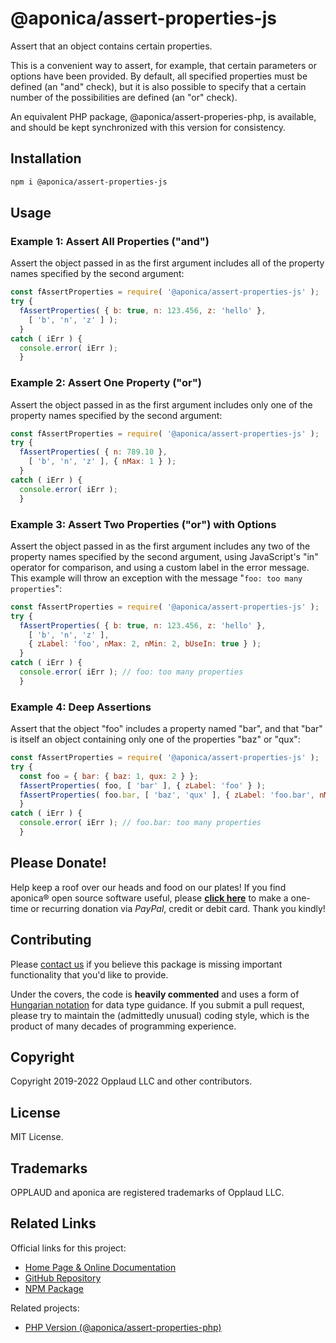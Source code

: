 # @aponica/assert-properties-js

Assert that an object contains certain properties.

This is a convenient way to assert, for example, that certain parameters
or options have been provided. By default, all specified properties must
be defined (an "and" check), but it is also possible to specify that a
certain number of the possibilities are defined (an "or" check).

An equivalent PHP package, @aponica/assert-properies-php, is available,
and should be kept synchronized with this version for consistency.

<a name="installation"></a>
## Installation

```sh
npm i @aponica/assert-properties-js
```

<a name="usage"></a>
## Usage

### Example 1: Assert All Properties ("and")

Assert the object passed in as the first argument includes all of
the property names specified by the second argument:

```javascript
const fAssertProperties = require( '@aponica/assert-properties-js' );
try {
  fAssertProperties( { b: true, n: 123.456, z: 'hello' },
    [ 'b', 'n', 'z' ] );
  }
catch ( iErr ) {
  console.error( iErr );
  }
```

### Example 2: Assert One Property ("or")

Assert the object passed in as the first argument includes only one of the
property names specified by the second argument:

```javascript
const fAssertProperties = require( '@aponica/assert-properties-js' );
try {
  fAssertProperties( { n: 789.10 },
    [ 'b', 'n', 'z' ], { nMax: 1 } );
  }
catch ( iErr ) {
  console.error( iErr );
  }
```

### Example 3: Assert Two Properties ("or") with Options

Assert the object passed in as the first argument includes any two of the
property names specified by the second argument, using JavaScript's "in"
operator for comparison, and using a custom label in the error message.
This example will throw an exception with the message
"`foo: too many properties`":

```javascript
const fAssertProperties = require( '@aponica/assert-properties-js' );
try {
  fAssertProperties( { b: true, n: 123.456, z: 'hello' },
    [ 'b', 'n', 'z' ], 
    { zLabel: 'foo', nMax: 2, nMin: 2, bUseIn: true } );
  }
catch ( iErr ) {
  console.error( iErr ); // foo: too many properties
  }
```

### Example 4: Deep Assertions

Assert that the object "foo" includes a property named "bar", and that "bar"
is itself an object containing only one of the properties "baz" or "qux":

```javascript
const fAssertProperties = require( '@aponica/assert-properties-js' );
try {
  const foo = { bar: { baz: 1, qux: 2 } };
  fAssertProperties( foo, [ 'bar' ], { zLabel: 'foo' } );
  fAssertProperties( foo.bar, [ 'baz', 'qux' ], { zLabel: 'foo.bar', nMax: 1 } );
  }
catch ( iErr ) {
  console.error( iErr ); // foo.bar: too many properties
  }
```

## Please Donate!

Help keep a roof over our heads and food on our plates! 
If you find aponica® open source software useful, please 
**[click here](https://www.paypal.com/biz/fund?id=BEHTAS8WARM68)** 
to make a one-time or recurring donation via *PayPal*, credit 
or debit card. Thank you kindly!


## Contributing

Please [contact us](https://aponica.com/contact/) if you believe this package
is missing important functionality that you'd like to provide.

Under the covers, the code is **heavily commented** and uses a form of
[Hungarian notation](https://en.wikipedia.org/wiki/Hungarian_notation) 
for data type guidance. If you submit a pull request, please try to maintain
the (admittedly unusual) coding style, which is the product of many decades
of programming experience.

## Copyright

Copyright 2019-2022 Opplaud LLC and other contributors.

## License

MIT License.

## Trademarks

OPPLAUD and aponica are registered trademarks of Opplaud LLC.

## Related Links

Official links for this project:

* [Home Page & Online Documentation](https://aponica.com/docs/assert-properties-js/)
* [GitHub Repository](https://github.com/aponica/assert-properties-js)
* [NPM Package](https://www.npmjs.com/package/@aponica/assert-properties-js)
  
Related projects:

* [PHP Version (@aponica/assert-properties-php)](https://aponica.com/docs/assert-properties-php/)
